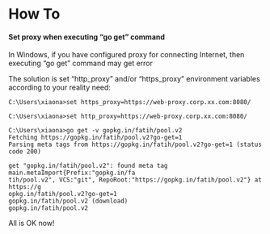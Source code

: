# How To

#### Set proxy when executing “go get” command

In Windows, if you have configured proxy for connecting Internet, then executing “go get” command may get error


The solution is set “http_proxy” and/or “https_proxy” environment variables according to your reality need:

```text
C:\Users\xiaona>set https_proxy=https://web-proxy.corp.xx.com:8080/

C:\Users\xiaona>set http_proxy=https://web-proxy.corp.xx.com:8080/

C:\Users\xiaona>go get -v gopkg.in/fatih/pool.v2
Fetching https://gopkg.in/fatih/pool.v2?go-get=1
Parsing meta tags from https://gopkg.in/fatih/pool.v2?go-get=1 (status code 200)

get "gopkg.in/fatih/pool.v2": found meta tag main.metaImport{Prefix:"gopkg.in/fa
tih/pool.v2", VCS:"git", RepoRoot:"https://gopkg.in/fatih/pool.v2"} at https://g
opkg.in/fatih/pool.v2?go-get=1
gopkg.in/fatih/pool.v2 (download)
gopkg.in/fatih/pool.v2 
```

All is OK now!
